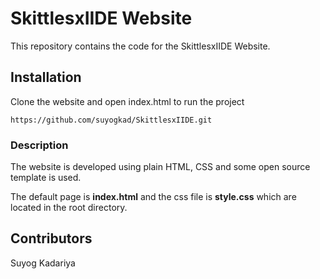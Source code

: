 # SkittlesxIIDE Website

This repository contains the code for the SkittlesxIIDE Website.

## Installation

Clone the website and open index.html to run the project

```
https://github.com/suyogkad/SkittlesxIIDE.git
```

### Description

The website is developed using plain HTML, CSS and some open source template is used.

The default page is **index.html** and the css file is **style.css** which are located in the root directory.



## Contributors

Suyog Kadariya
